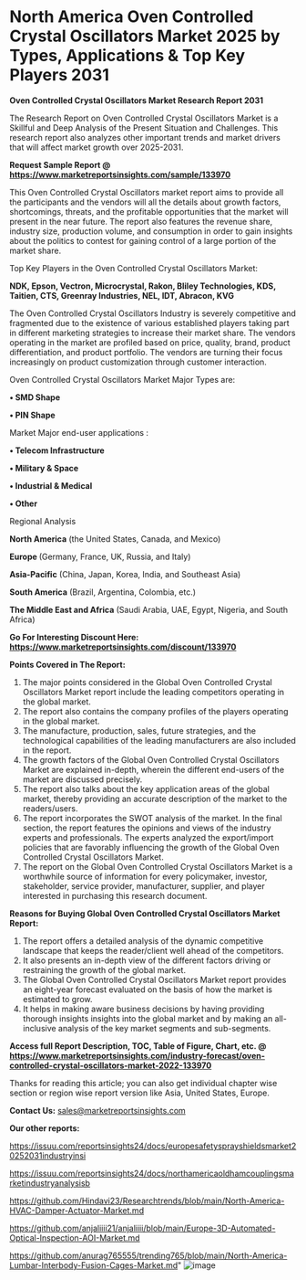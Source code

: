 # North America Oven Controlled Crystal Oscillators Market 2025 by Types, Applications & Top Key Players 2031

<strong>Oven Controlled Crystal Oscillators Market Research Report 2031</strong>

The Research Report on Oven Controlled Crystal Oscillators Market is a Skillful and Deep Analysis of the Present Situation and Challenges. This research report also analyzes other important trends and market drivers that will affect market growth over 2025-2031.

<strong>Request Sample Report @ <a href=https://www.marketreportsinsights.com/sample/133970>https://www.marketreportsinsights.com/sample/133970</a></strong>

This Oven Controlled Crystal Oscillators market report aims to provide all the participants and the vendors will all the details about growth factors, shortcomings, threats, and the profitable opportunities that the market will present in the near future. The report also features the revenue share, industry size, production volume, and consumption in order to gain insights about the politics to contest for gaining control of a large portion of the market share.

Top Key Players in the Oven Controlled Crystal Oscillators Market:

<strong>NDK, Epson, Vectron, Microcrystal, Rakon, Bliley Technologies, KDS, Taitien, CTS, Greenray Industries, NEL, IDT, Abracon, KVG</strong>

The Oven Controlled Crystal Oscillators Industry is severely competitive and fragmented due to the existence of various established players taking part in different marketing strategies to increase their market share. The vendors operating in the market are profiled based on price, quality, brand, product differentiation, and product portfolio. The vendors are turning their focus increasingly on product customization through customer interaction.

Oven Controlled Crystal Oscillators Market Major Types are:

<strong>• SMD Shape

• PIN Shape</strong>

Market Major end-user applications :

<strong>• Telecom Infrastructure

• Military & Space

• Industrial & Medical

• Other</strong>

Regional Analysis

</u><strong><b>North America</b></strong> (the United States, Canada, and Mexico)

<strong><b>Europe </b></strong>(Germany, France, UK, Russia, and Italy)

<strong><b>Asia-Pacific</b></strong> (China, Japan, Korea, India, and Southeast Asia)

<strong><b>South America</b></strong> (Brazil, Argentina, Colombia, etc.)

<strong><b>The Middle East and Africa</b></strong> (Saudi Arabia, UAE, Egypt, Nigeria, and South Africa)

<strong>Go For Interesting Discount Here: <a href=https://www.marketreportsinsights.com/discount/133970>https://www.marketreportsinsights.com/discount/133970</a></strong>

<strong>Points Covered in The Report:</strong>
<ol>
  <li>The major points considered in the Global Oven Controlled Crystal Oscillators Market report include the leading competitors operating in the global market.</li>
  <li>The report also contains the company profiles of the players operating in the global market.</li>
  <li>The manufacture, production, sales, future strategies, and the technological capabilities of the leading manufacturers are also included in the report.</li>
  <li>The growth factors of the Global Oven Controlled Crystal Oscillators Market are explained in-depth, wherein the different end-users of the market are discussed precisely.</li>
  <li>The report also talks about the key application areas of the global market, thereby providing an accurate description of the market to the readers/users.</li>
  <li>The report incorporates the SWOT analysis of the market. In the final section, the report features the opinions and views of the industry experts and professionals. The experts analyzed the export/import policies that are favorably influencing the growth of the Global Oven Controlled Crystal Oscillators Market.</li>
  <li>The report on the Global Oven Controlled Crystal Oscillators Market is a worthwhile source of information for every policymaker, investor, stakeholder, service provider, manufacturer, supplier, and player interested in purchasing this research document.</li>
</ol>
<strong>Reasons for Buying Global Oven Controlled Crystal Oscillators Market Report:</strong>

<ol>
  <li>The report offers a detailed analysis of the dynamic competitive landscape that keeps the reader/client well ahead of the competitors.</li>
  <li>It also presents an in-depth view of the different factors driving or restraining the growth of the global market.</li>
  <li>The Global Oven Controlled Crystal Oscillators Market report provides an eight-year forecast evaluated on the basis of how the market is estimated to grow.</li>
  <li>It helps in making aware business decisions by having providing thorough insights insights into the global market and by making an all-inclusive analysis of the key market segments and sub-segments.</li>
</ol>
<strong>Access full Report Description, TOC, Table of Figure, Chart, etc. @ <a href=https://www.marketreportsinsights.com/industry-forecast/oven-controlled-crystal-oscillators-market-2022-133970>https://www.marketreportsinsights.com/industry-forecast/oven-controlled-crystal-oscillators-market-2022-133970</a></strong>


Thanks for reading this article; you can also get individual chapter wise section or region wise report version like Asia, United States, Europe.

<strong>Contact Us:</strong>
sales@marketreportsinsights.com

<strong>Our other reports:</strong>

<a href=https://issuu.com/reportsinsights24/docs/europesafetysprayshieldsmarket20252031industryinsi>https://issuu.com/reportsinsights24/docs/europesafetysprayshieldsmarket20252031industryinsi</a>

<a href=https://issuu.com/reportsinsights24/docs/northamericaoldhamcouplingsmarketindustryanalysisb>https://issuu.com/reportsinsights24/docs/northamericaoldhamcouplingsmarketindustryanalysisb</a>

<a href=https://github.com/Hindavi23/Researchtrends/blob/main/North-America-HVAC-Damper-Actuator-Market.md>https://github.com/Hindavi23/Researchtrends/blob/main/North-America-HVAC-Damper-Actuator-Market.md</a>

<a href=https://github.com/anjaliiii21/anjaliiii/blob/main/Europe-3D-Automated-Optical-Inspection-AOI-Market.md>https://github.com/anjaliiii21/anjaliiii/blob/main/Europe-3D-Automated-Optical-Inspection-AOI-Market.md</a>

<a href=https://github.com/anurag765555/trending765/blob/main/North-America-Lumbar-Interbody-Fusion-Cages-Market.md>https://github.com/anurag765555/trending765/blob/main/North-America-Lumbar-Interbody-Fusion-Cages-Market.md</a>"
![image](https://github.com/user-attachments/assets/d81778cc-cce1-453e-8397-92f6a1a7a2e9)
